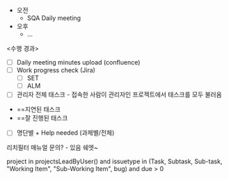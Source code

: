 - 오전
	- SQA Daily meeting
- 오후
	- ...

<수행 경과>
- [ ] Daily meeting minutes upload (confluence)
- [ ] Work progress check (Jira)
	- [ ] SET
	- [ ] ALM

- [ ] 관리자 전체 태스크 - 접속한 사람이 관리자인 프로젝트에서 태스크를 모두 불러옴
- ==지연된 태스크
- ==잘 진행된 태스크
- [ ] 명단별 + Help needed (과제별/전체)

리치필터 매뉴얼 문의? - 있음 쉐엣~

project in projectsLeadByUser() and issuetype in (Task, Subtask, Sub-task, "Working Item", "Sub-Working Item", bug) and due > 0